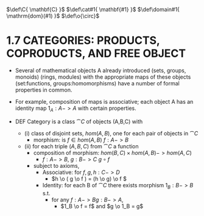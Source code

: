 $\def\C{ \mathbf{C} }$
$\def\cat#1{ \mathbf{#1} }$
$\def\domain#1{ \mathrm{dom}(#1) }$
$\def\o{\circ}$


# 1.7 CATEGORIES: PRODUCTS, COPRODUCTS, AND FREE OBJECT

* Several of mathematical objects A already introduced (sets, groups, monoids) (rings, modules) with the appropriate maps of these objects (set:functions, groups:homomorphisms) have a number of formal properties in common.
* For example, composition of maps is associative; each object A has an identity map $1_A :A -> A$ with certain properties.

* DEF Category is a class $\cat{C}$ of objects (A,B,C) with
  * (i) class of disjoint sets, $hom(A,B)$, one for each pair of objects in $\cat{C}$
    * morphism: is $f \in hom(A,B)$  $f:A->B$
  * (ii) for each triple $(A,B,C)$ from $\cat{C}$ a function
    * composition of morphism: $hom(B,C) \times hom(A,B) -> hom(A,C)$ 
      * $f:A->B$, $g:B->C$ $g \circ f$
    * subject to axioms, 
      * Associative: for  $f,g, h:C->D$ 
        * $h \o ( g \o f ) = (h \o g) \o f $
      * Identity: for each B of $\cat{C}$ there exists morphism $1_B:B->B$ s.t.
        * for any $f:A->B g:B->A$, 
          * $1_B \o f = f$ and $g \o 1_B = g$
